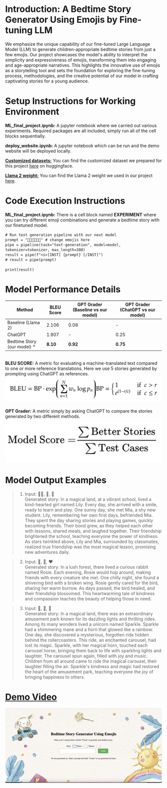 # Introduction: A Bedtime Story Generator Using Emojis by Fine-tuning LLM
We emphasize the unique capability of our fine-tuned Large Language Model (LLM) to generate children-appropriate bedtime stories from just a few emojis. Our project showcases the model's ability to interpret the simplicity and expressiveness of emojis, transforming them into engaging and age-appropriate narratives. This highlights the innovative use of emojis as a storytelling tool and sets the foundation for exploring the fine-tuning process, methodologies, and the creative potential of our model in crafting captivating stories for a young audience.

# Setup Instructions for Working Environment
**ML_final_project.ipynb:** A jupyter notebook where we carried out various experiments. Required packages are all included, simply run all of the cell blocks sequentially.

**deploy_website.ipynb:** A jupyter notebook which can be run and the demo website will be deployed locally.

[**Customized datasets:**](https://huggingface.co/datasets/lemonpuddi/ml-emoji-story) You can find the customized dataset we prepared for this project [here](https://huggingface.co/datasets/lemonpuddi/ml-emoji-story) on huggingface.

[**Llama 2 weight:**](NousResearch/llama-2-7b-chat-hf) You can find the Llama 2 weight we used in our project [here](NousResearch/llama-2-7b-chat-hf).

# Code Execution Instructions
**ML_final_project.ipynb:** There is a cell block named **EXPERIMENT** where you can try different emoji combinations and generate a bedtime story with our finetuned model.
```
# Run text generation pipeline with our next model
prompt = "🦄🏥👨‍👩‍👦‍👦" # change emojis here
pipe = pipeline(task="text-generation", model=model, tokenizer=tokenizer, max_length=300)
result = pipe(f"<s>[INST] {prompt} [/INST]")
# result = pipe(prompt)

print(result)
```
# Model Performance Details

| Method                  | BLEU Score | GPT Grader (Baseline vs our model) | GPT Grader (ChatGPT vs our model) |
|-------------------------|------------|-------------------------------------|-----------------------------------|
| Baseline (Llama 2)      | 2.106      | 0.08                                | -                                 |
| ChatGPT                 | 1.907      | -                                   | 0.25                              |
| Bedtime Story (our model) \* | **8.10**   | **0.92**                              | **0.75**                          |

\
**BLEU SCORE:** A metric for evaluating a machine-translated text compared to one or more reference translations. Here we use 5 stories generated by prompting using ChatGPT as references.\
![bleu](static/bleu.png "BLEU Score Formula")
\
\
**GPT Grader:** A metric simply by asking ChatGPT to compare the stories generated by two different methods.\
![gpt_grader](static/gpt_grader.png "GPT Grader Formula")

# Model Output Examples
>1. Input: 👧🏻, 🏫, 👭\
Generated story: In a magical land, at a vibrant school, lived a kind-hearted girl named Lily. Every day, she arrived with a smile, ready to learn and play. One sunny day, she met Mia, a shy new student. Lily, remembering her own first days, befriended Mia. They spent the day sharing stories and playing games, quickly becoming friends. Their bond grew, as they helped each other with lessons, shared meals, and laughed together. Their friendship brightened the school, teaching everyone the power of kindness. As stars twinkled above, Lily and Mia, surrounded by classmates, realized true friendship was the most magical lesson, promising new adventures daily.
   
>2. Input: 🐰, 🌳, ❤️ \
Generated story: In a lush forest, there lived a curious rabbit named Rosie. Each evening, Rosie would hop around, making friends with every creature she met. One chilly night, she found a shivering bird with a broken wing. Rosie gently cared for the bird, sharing her warm burrow. As days passed, the bird healed, and their friendship blossomed. This heartwarming tale of kindness and compassion teaches the beauty of helping those in need.

>3. Input: 🦄, 🎢, 🔮 \
Generated story: In a magical land, there was an extraordinary amusement park known for its dazzling lights and thrilling rides. Among its many wonders lived a unicorn named Sparkle. Sparkle had a shimmering mane and a horn that glowed like a rainbow. One day, she discovered a mysterious, forgotten ride hidden behind the rollercoasters. This ride, an enchanted carousel, had lost its magic. Sparkle, with her magical horn, touched each carousel horse, bringing them back to life with sparkling lights and laughter. The carousel spun again, filled with joy and music. Children from all around came to ride the magical carousel, their laughter filling the air. Sparkle's kindness and magic had restored the heart of the amusement park, teaching everyone the joy of bringing happiness to others.
   

# [Demo Video](https://drive.google.com/file/d/1BMwyjPe296rC6bB97PVYLvMz-83e6XAE/view?usp=drive_link)
![demowebsite](static/website.jpg "website")
